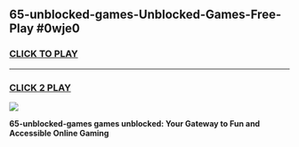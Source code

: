 
## 65-unblocked-games-Unblocked-Games-Free-Play #0wje0
<h3>
<a href="https://us.freeplayer.one?title=65-unblocked-games&ref=9M">CLICK TO PLAY</a></h3>
<hr>

<h3>
<a href="https://us.freeplayer.one?title=65-unblocked-games&ref=9M">CLICK 2 PLAY</a>
  
</h3>

<a href="https://us.freeplayer.one?title=65-unblocked-games&ref=9M"><img src="https://clearcache.store/games.png"></a>


**65-unblocked-games games unblocked: Your Gateway to Fun and Accessible Online Gaming**
